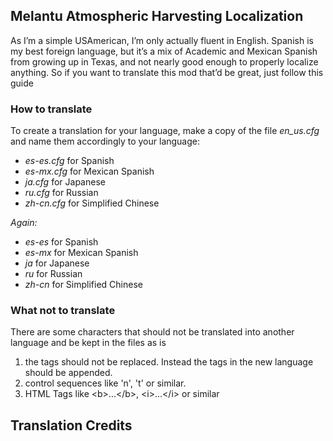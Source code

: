 ## Melantu Atmospheric Harvesting Localization

As I’m a simple USAmerican, I’m only actually fluent in English. Spanish is my best foreign language, but it’s a mix of Academic and Mexican Spanish from growing up in Texas, and not nearly good enough to properly localize anything. So if you want to translate this mod that’d be great, just follow this guide

### How to translate
To create a translation for your language, make a copy of the file *en\_us.cfg* and name
them accordingly to your language:
* *es-es.cfg* for Spanish
* *es-mx.cfg* for Mexican Spanish
* *ja.cfg* for Japanese
* *ru.cfg* for Russian
* *zh-cn.cfg* for Simplified Chinese

*Again:*
* *es-es* for Spanish
* *es-mx* for Mexican Spanish
* *ja* for Japanese
* *ru* for Russian
* *zh-cn* for Simplified Chinese

### What not to translate
There are some characters that should not be translated into another language and be kept in the files as is
1. the tags should not be replaced. Instead the tags in the new language should be appended.
2. control sequences like 'n', 't' or similar.
3. HTML Tags like &lt;b&gt;...&lt;/b&gt;, &lt;i&gt;...&lt;/i&gt; or similar  

## Translation Credits
  



